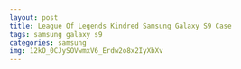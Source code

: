 ```yaml
---
layout: post
title: League Of Legends Kindred Samsung Galaxy S9 Case
tags: samsung galaxy s9
categories: samsung
img: 12kO_0CJySOVwmxV6_Erdw2o8x2IyXbXv
---
```

